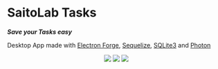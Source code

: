 # SaitoLab Tasks

**_Save your Tasks easy_**

Desktop App made with [Electron Forge](https://www.electronforge.io/), [Sequelize](https://sequelize.org/), [SQLite3](https://www.sqlite.org/index.html) and [Photon](http://photonkit.com/)

<div align="center">
  <a href="https://www.electronforge.io/"><img src="https://gblobscdn.gitbook.com/spaces%2F-LBKK1y7h_XWAtuRJG9X%2Favatar.png?alt=media" /></a>
  <a href="https://sequelize.org/"><img src="https://sequelize.org/master/manual/asset/logo-small.png" /></a>
  <a href="https://www.sqlite.org/index.html"><img src="https://www.sqlite.org/images/sqlite370_banner.gif" /></a>
</div>
